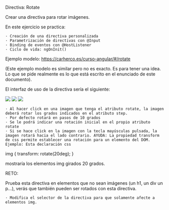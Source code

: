 Directiva: Rotate

Crear una directiva para rotar imágenes.

En este ejercicio se practica:

    · Creación de una directiva personalizada
    · Parametrización de directivas con @Input
    · Binding de eventos con @HostListener
    · Ciclo de vida: ngOnInit()

Ejemplo modelo: https://carherco.es/curso-angular/#/rotate

(Este ejemplo modelo es similar pero no es exacto. Es para tener una idea. Lo que se pide realmente es lo que está escrito en el enunciado de este documento).

El interfaz de uso de la directiva sería el siguiente:

<img rotate src="..."/>
<img rotate="45" src="..."/>
<img rotate="45" step="15" src="..."/>

    · Al hacer click en una imagen que tenga el atributo rotate, la imagen deberá rotar los grados indicados en el atributo step.
    · Por defecto rotará en pasos de 10 grados
    · Se le podrá indicar una rotación inicial en el propio atributo rotate
    · Si se hace click en la imagen con la tecla mayúsculas pulsada, la imagen rotará hacia el lado contrario. AYUDA: La propiedad transform de css permite establecer una rotación para un elemento del DOM. Ejemplo: Esta declaración css

img {
transform: rotate(20deg);
}

mostraría los elementos img girados 20 grados.

RETO:

Prueba esta directiva en elementos que no sean imágenes (un h1, un div un p…), verás que también pueden ser rotados con esta directiva.

    · Modifica el selector de la directiva para que solamente afecte a elementos img.

